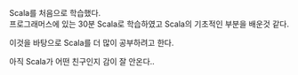 Scala를 처음으로 학습했다.<br>
프로그래머스에 있는 30분 Scala로 학습하였고 Scala의 기초적인 부분을 배운것 같다.

이것을 바탕으로 Scala를 더 많이 공부하려고 한다.

아직 Scala가 어떤 친구인지 감이 잘 안온다..

